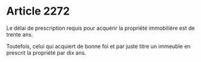 # Article 2272

<p>Le délai de prescription requis pour acquérir la propriété immobilière est de trente ans.</p><p>Toutefois, celui qui acquiert de bonne foi et par juste titre un immeuble en prescrit la propriété par dix ans.</p>
